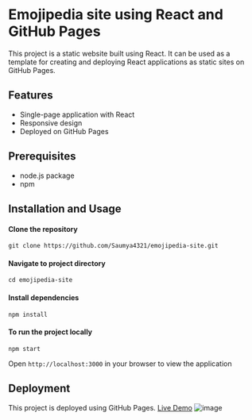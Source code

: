 # Emojipedia site using React and GitHub Pages

This project is a static website built using React. It can be used as a template for creating and deploying React applications as static sites on GitHub Pages.

## Features
+ Single-page application with React
+ Responsive design
+ Deployed on GitHub Pages

## Prerequisites
+ node.js package
+ npm

## Installation and Usage
#### Clone the repository
``` 
git clone https://github.com/Saumya4321/emojipedia-site.git
```

#### Navigate to project directory
```
cd emojipedia-site
```

#### Install dependencies
```
npm install
```

#### To run the project locally
```
npm start
```
Open ```http://localhost:3000``` in your browser to view the application

## Deployment
This project is deployed using GitHub Pages.
[Live Demo](https://saumya4321.github.io/emojipedia-site/)
![image](https://github.com/user-attachments/assets/7c42b893-7778-418b-a643-7d34768bebff)


